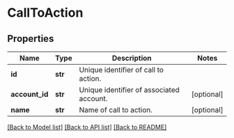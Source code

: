 # CallToAction

## Properties
Name | Type | Description | Notes
------------ | ------------- | ------------- | -------------
**id** | **str** | Unique identifier of call to action. | 
**account_id** | **str** | Unique identifier of associated account. | [optional] 
**name** | **str** | Name of call to action. | [optional] 

[[Back to Model list]](../README.md#documentation-for-models) [[Back to API list]](../README.md#documentation-for-api-endpoints) [[Back to README]](../README.md)



